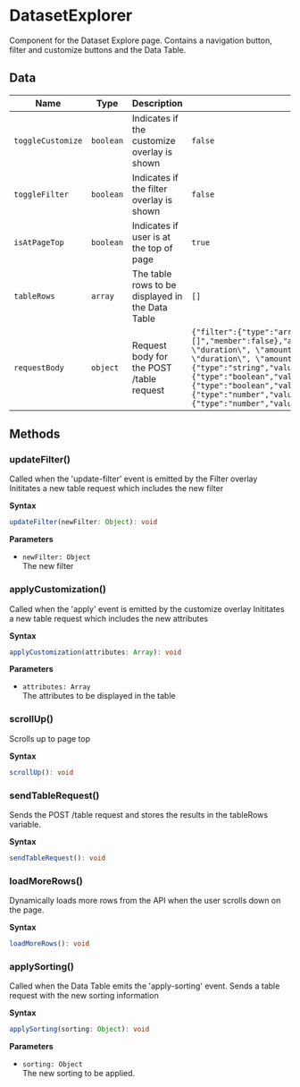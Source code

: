 # DatasetExplorer

Component for the Dataset Explore page. Contains a navigation button, filter and
customize buttons and the Data Table.

## Data

| Name              | Type      | Description                                      | Initial value                                                                                                                                                                                                                                                                                                                                                                                                                                                                                                                                                                                                                 |
| ----------------- | --------- | ------------------------------------------------ | ----------------------------------------------------------------------------------------------------------------------------------------------------------------------------------------------------------------------------------------------------------------------------------------------------------------------------------------------------------------------------------------------------------------------------------------------------------------------------------------------------------------------------------------------------------------------------------------------------------------------------- |
| `toggleCustomize` | `boolean` | Indicates if the customize overlay is shown      | `false`                                                                                                                                                                                                                                                                                                                                                                                                                                                                                                                                                                                                                       |
| `toggleFilter`    | `boolean` | Indicates if the filter overlay is shown         | `false`                                                                                                                                                                                                                                                                                                                                                                                                                                                                                                                                                                                                                       |
| `isAtPageTop`     | `boolean` | Indicates if user is at the top of page          | `true`                                                                                                                                                                                                                                                                                                                                                                                                                                                                                                                                                                                                                        |
| `tableRows`       | `array`   | The table rows to be displayed in the Data Table | `[]`                                                                                                                                                                                                                                                                                                                                                                                                                                                                                                                                                                                                                          |
| `requestBody`     | `object`  | Request body for the POST /table request         | `{"filter":{"type":"array","value":"[]","raw":"[]","member":false},"attributes":{"type":"array","value":"[\"balance\", \"duration\", \"amount\", \"employment\", \"age\"]","raw":"[\"balance\", \"duration\", \"amount\", \"employment\", \"age\"]","member":false},"sort_by":{"type":"string","value":"id","raw":"\"id\"","member":false},"sort_ascending":{"type":"boolean","value":true,"raw":"true","member":false},"desc":{"type":"boolean","value":false,"raw":"false","member":false},"limit":{"type":"number","value":100,"raw":"100","member":false},"offset":{"type":"number","value":0,"raw":"0","member":false}}` |

## Methods

### updateFilter()

Called when the 'update-filter' event is emitted by the Filter overlay
Inititates a new table request which includes the new filter

**Syntax**

```typescript
updateFilter(newFilter: Object): void
```

**Parameters**

- `newFilter: Object`<br/>
  The new filter

### applyCustomization()

Called when the 'apply' event is emitted by the customize overlay
Inititates a new table request which includes the new attributes

**Syntax**

```typescript
applyCustomization(attributes: Array): void
```

**Parameters**

- `attributes: Array`<br/>
  The attributes to be displayed in the table

### scrollUp()

Scrolls up to page top

**Syntax**

```typescript
scrollUp(): void
```

### sendTableRequest()

Sends the POST /table request and stores the results in the tableRows variable.

**Syntax**

```typescript
sendTableRequest(): void
```

### loadMoreRows()

Dynamically loads more rows from the API when the user scrolls down on the page.

**Syntax**

```typescript
loadMoreRows(): void
```

### applySorting()

Called when the Data Table emits the 'apply-sorting' event.
Sends a table request with the new sorting information

**Syntax**

```typescript
applySorting(sorting: Object): void
```

**Parameters**

- `sorting: Object`<br/>
  The new sorting to be applied.

